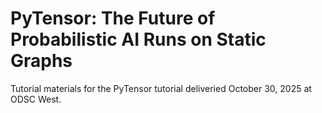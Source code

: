 # PyTensor: The Future of Probabilistic AI Runs on Static Graphs

Tutorial materials for the PyTensor tutorial deliveried October 30, 2025 at ODSC West.

